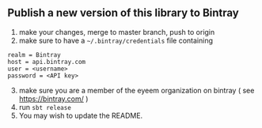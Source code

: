 ## Publish a new version of this library to Bintray

1. make your changes, merge to master branch, push to origin
2. make sure to have a `~/.bintray/credentials` file containing

```
realm = Bintray
host = api.bintray.com
user = <username>
password = <API key>
```
3. make sure you are a member of the eyeem organization on bintray ( see https://bintray.com/<username> )
4. run `sbt release`
5. You may wish to update the README.
